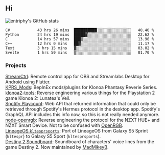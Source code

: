 ## Hi
![entriphy's GitHub stats](https://github-readme-stats.vercel.app/api?username=entriphy&show_icons=true&title_color=2196F3&bg_color=212121&text_color=FAFAFA&hide_border=true)
<!--START_SECTION:waka-->

```text
C#            43 hrs 26 mins  ██████████░░░░░░░░░░░░░░░   40.40 %
Python        24 hrs 19 mins  █████▓░░░░░░░░░░░░░░░░░░░   22.62 %
C             14 hrs 57 mins  ███▒░░░░░░░░░░░░░░░░░░░░░   13.90 %
C++           12 hrs 0 mins   ██▓░░░░░░░░░░░░░░░░░░░░░░   11.17 %
Text          3 hrs 15 mins   ▓░░░░░░░░░░░░░░░░░░░░░░░░   03.02 %
Svelte        1 hrs 50 mins   ▒░░░░░░░░░░░░░░░░░░░░░░░░   01.70 %
```

<!--END_SECTION:waka-->
### Projects
[StreamCtrl](https://play.google.com/store/apps/details?id=dev.t4ils.obs_remote): Remote control app for OBS and Streamlabs Desktop for Android using Flutter.<br>
[KPRS_Mods](https://github.com/entriphy/KPRS_Mods): BepInEx mods/plugins for Klonoa Phantasy Reverie Series.<br>
[klonoa2-tools](https://github.com/entriphy/klonoa2-tools): Reverse engineering various things for the Playstation 2 game Klonoa 2: Lunatea's Veil.<br>
[Spotify Playcount](https://github.com/entriphy/sp-playcount-librespot): Web API that returned information that could only be retrieved through Spotify's Hermes protocol in the desktop app. Spotify's GraphQL API includes this info now, so this is not really needed anymore.<br>
[node-openrgb](https://github.com/entriphy/node-openrgb): Reverse engineering the protocol for the NZXT HUE+ and NZXT Smart Device. Not to be confused with [OpenRGB](https://gitlab.com/CalcProgrammer1/OpenRGB).<br>
[LineageOS `kltesprsports`](https://github.com/entriphy/android_device_samsung_kltesprsports): Port of LineageOS from Galaxy S5 Sprint (`kltespr`) to Galaxy S5 Sport (`kltesprsports`).<br>
[Destiny 2 Soundboard](https://github.com/entriphy/Destiny2-Soundboard): Soundboard of characters' voice lines from the game Destiny 2. Now maintained by [MadMikeyB](https://github.com/MadMikeyB/Destiny2-Soundboard).
